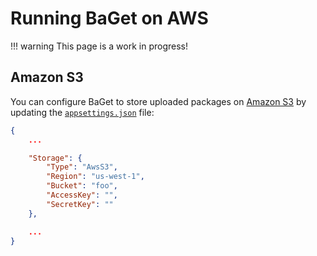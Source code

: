 # Running BaGet on AWS

!!! warning
    This page is a work in progress!

## Amazon S3

You can configure BaGet to store uploaded packages on [Amazon S3](https://aws.amazon.com/s3/)
by updating the [`appsettings.json`](https://github.com/loic-sharma/BaGet/blob/master/src/BaGet/appsettings.json) file:

```json
{
    ...

    "Storage": {
        "Type": "AwsS3",
        "Region": "us-west-1",
        "Bucket": "foo",
        "AccessKey": "",
        "SecretKey": ""
    },

    ...
}
```
